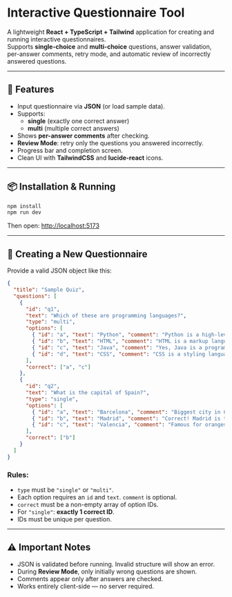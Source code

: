 # Interactive Questionnaire Tool

A lightweight **React + TypeScript + Tailwind** application for creating and running interactive questionnaires.  
Supports **single-choice** and **multi-choice** questions, answer validation, per-answer comments, retry mode, and automatic review of incorrectly answered questions.

---

## 🚀 Features
- Input questionnaire via **JSON** (or load sample data).
- Supports:
  - **single** (exactly one correct answer)
  - **multi** (multiple correct answers)
- Shows **per-answer comments** after checking.
- **Review Mode**: retry only the questions you answered incorrectly.
- Progress bar and completion screen.
- Clean UI with **TailwindCSS** and **lucide-react** icons.

---

## 📦 Installation & Running
```bash
npm install
npm run dev
````

Then open: [http://localhost:5173](http://localhost:5173)

---

## 📝 Creating a New Questionnaire

Provide a valid JSON object like this:

```json
{
  "title": "Sample Quiz",
  "questions": [
    {
      "id": "q1",
      "text": "Which of these are programming languages?",
      "type": "multi",
      "options": [
        { "id": "a", "text": "Python", "comment": "Python is a high-level programming language." },
        { "id": "b", "text": "HTML", "comment": "HTML is a markup language, not a programming language." },
        { "id": "c", "text": "Java", "comment": "Yes, Java is a programming language." },
        { "id": "d", "text": "CSS", "comment": "CSS is a styling language." }
      ],
      "correct": ["a", "c"]
    },
    {
      "id": "q2",
      "text": "What is the capital of Spain?",
      "type": "single",
      "options": [
        { "id": "a", "text": "Barcelona", "comment": "Biggest city in Catalonia, not the capital." },
        { "id": "b", "text": "Madrid", "comment": "Correct! Madrid is the capital." },
        { "id": "c", "text": "Valencia", "comment": "Famous for oranges, but not the capital." }
      ],
      "correct": ["b"]
    }
  ]
}
```

### Rules:

* `type` must be `"single"` or `"multi"`.
* Each option requires an `id` and `text`. `comment` is optional.
* `correct` must be a non-empty array of option IDs.
* For `"single"`: **exactly 1 correct ID**.
* IDs must be unique per question.

---

## ⚠️ Important Notes

* JSON is validated before running. Invalid structure will show an error.
* During **Review Mode**, only initially wrong questions are shown.
* Comments appear only after answers are checked.
* Works entirely client-side — no server required.
